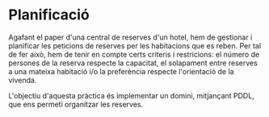 # Planificació
Agafant el paper d'una central de reserves d'un hotel, hem de gestionar i planificar les peticions de reserves per les habitacions que es reben. Per tal de fer això, hem de tenir en compte certs criteris i restricions: el número de persones de la reserva respecte la capacitat, el solapament entre reserves a una mateixa habitació i/o la preferència respecte l'orientació de la vivenda.

L'objectiu d'aquesta pràctica és implementar un domini, mitjançant PDDL, que ens permeti organitzar les reserves.
